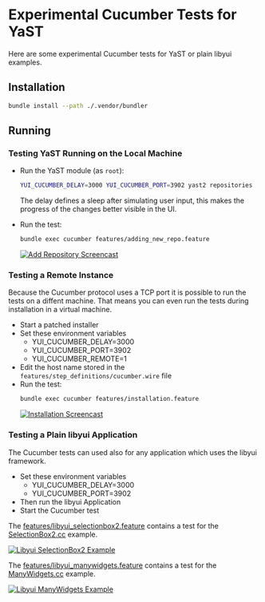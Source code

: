 # Experimental Cucumber Tests for YaST

Here are some experimental Cucumber tests for YaST or plain libyui examples.

## Installation

```sh
bundle install --path ./.vendor/bundler
```

## Running

### Testing YaST Running on the Local Machine

- Run the YaST module (as `root`):
  ```sh
  YUI_CUCUMBER_DELAY=3000 YUI_CUCUMBER_PORT=3902 yast2 repositories
  ```
  The delay defines a sleep after simulating user input, this makes the progress
  of the changes better visible in the UI.

- Run the test:
  ```sh
  bundle exec cucumber features/adding_new_repo.feature
  ```

  [![Add Repository Screencast](images/add_repo.gif)](
    https://raw.githubusercontent.com/lslezak/cucumber-yast/master/images/add_repo.gif)

### Testing a Remote Instance

Because the Cucumber protocol uses a TCP port it is possible to run the tests
on a diffent machine. That means you can even run the tests during installation
in a virtual machine.

- Start a patched installer
- Set these environment variables
  - YUI_CUCUMBER_DELAY=3000
  - YUI_CUCUMBER_PORT=3902
  - YUI_CUCUMBER_REMOTE=1
- Edit the host name stored in the `features/step_definitions/cucumber.wire` file
- Run the test:
  ```sh
  bundle exec cucumber features/installation.feature
  ```
  [![Installation Screencast](images/install_leap_42.2.gif)](
    https://raw.githubusercontent.com/lslezak/cucumber-yast/master/images/install_leap_42.2.gif)

### Testing a Plain libyui Application

The Cucumber tests can used also for any application which uses the libyui
framework.

- Set these environment variables
  - YUI_CUCUMBER_DELAY=3000
  - YUI_CUCUMBER_PORT=3902
- Then run the libyui Application
- Start the Cucumber test

The [features/libyui_selectionbox2.feature](features/libyui_selectionbox2.feature)
contains a test for the [SelectionBox2.cc](
https://github.com/libyui/libyui/blob/master/examples/SelectionBox2.cc) example.

[![Libyui SelectionBox2 Example](images/libyui_selectionbox2.gif)](
  https://raw.githubusercontent.com/lslezak/cucumber-yast/master/images/libyui_selectionbox2.gif)

The [features/libyui_manywidgets.feature](features/libyui_manywidgets.feature)
contains a test for the [ManyWidgets.cc](
https://github.com/libyui/libyui/blob/master/examples/ManyWidgets.cc) example.

[![Libyui ManyWidgets Example](images/libyui_manywidgets.gif)](
  https://raw.githubusercontent.com/lslezak/cucumber-yast/master/images/libyui_manywidgets.gif)
